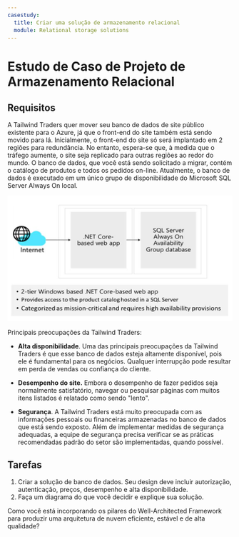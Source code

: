 ```yaml
---
casestudy:
  title: Criar uma solução de armazenamento relacional
  module: Relational storage solutions
---
```

# Estudo de Caso de Projeto de Armazenamento Relacional

## Requisitos

A Tailwind Traders quer mover seu banco de dados de site público existente para o Azure, já que o front-end do site também está sendo movido para lá.  Inicialmente, o front-end do site só será implantado em 2 regiões para redundância.  No entanto, espera-se que, à medida que o tráfego aumente, o site seja replicado para outras regiões ao redor do mundo. O banco de dados, que você está sendo solicitado a migrar, contém o catálogo de produtos e todos os pedidos on-line.  Atualmente, o banco de dados é executado em um único grupo de disponibilidade do Microsoft SQL Server Always On local.

![Arquitetura de armazenamento não relacional](media/relational%20storage.png)

Principais preocupações da Tailwind Traders:

-   **Alta disponibilidade**.  Uma das principais preocupações da Tailwind Traders é que esse banco de dados esteja altamente disponível, pois ele é fundamental para os negócios.  Qualquer interrupção pode resultar em perda de vendas ou confiança do cliente.

-   **Desempenho do site.**  Embora o desempenho de fazer pedidos seja normalmente satisfatório, navegar ou pesquisar páginas com muitos itens listados é relatado como sendo "lento".

-   **Segurança**.  A Tailwind Traders está muito preocupada com as informações pessoais ou financeiras armazenadas no banco de dados que está sendo exposto.  Além de implementar medidas de segurança adequadas, a equipe de segurança precisa verificar se as práticas recomendadas padrão do setor são implementadas, quando possível.


## Tarefas

1.  Criar a solução de banco de dados. Seu design deve incluir autorização, autenticação, preços, desempenho e alta disponibilidade. 
2.  Faça um diagrama do que você decidir e explique sua solução. 

Como você está incorporando os pilares do Well-Architected Framework para produzir uma arquitetura de nuvem eficiente, estável e de alta qualidade?
